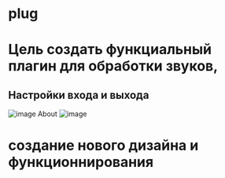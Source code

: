 # plug
# Цель создать функциальный плагин для обработки звуков, 
## Настройки входа и выхода 
![image](https://user-images.githubusercontent.com/93524480/154060783-28ac618f-453a-4600-9595-e543ae562378.png)
About 
![image](https://user-images.githubusercontent.com/93524480/154060967-f49b1c4d-e11d-428b-bf71-badfcb673a4f.png)
# создание нового дизайна и функционнирования 

